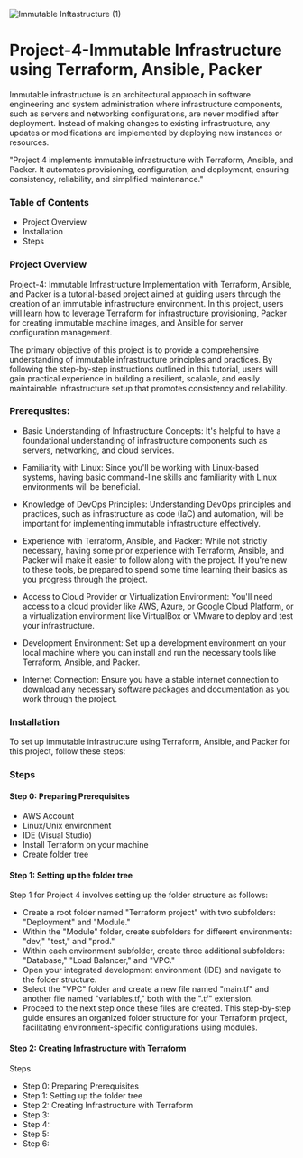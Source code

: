 ![Immutable Inftastructure (1)](https://github.com/silviob99/Project-4-Immutable-Architecture-Using-Terraform-Ansible-Packer/assets/107585020/5168ee23-eddb-4419-b758-0c0f861ed5c9)

# Project-4-Immutable Infrastructure using Terraform, Ansible, Packer

Immutable infrastructure is an architectural approach in software engineering and system administration where infrastructure components, such as servers and networking configurations, are never modified after deployment. Instead of making changes to existing infrastructure, any updates or modifications are implemented by deploying new instances or resources.

"Project 4 implements immutable infrastructure with Terraform, Ansible, and Packer. It automates provisioning, configuration, and deployment, ensuring consistency, reliability, and simplified maintenance."

### Table of Contents
- Project Overview
- Installation
- Steps


### Project Overview
Project-4: Immutable Infrastructure Implementation with Terraform, Ansible, and Packer is a tutorial-based project aimed at guiding users through the creation of an immutable infrastructure environment. In this project, users will learn how to leverage Terraform for infrastructure provisioning, Packer for creating immutable machine images, and Ansible for server configuration management.

The primary objective of this project is to provide a comprehensive understanding of immutable infrastructure principles and practices. By following the step-by-step instructions outlined in this tutorial, users will gain practical experience in building a resilient, scalable, and easily maintainable infrastructure setup that promotes consistency and reliability.

### Prerequsites:

- Basic Understanding of Infrastructure Concepts: It's helpful to have a foundational understanding of infrastructure components such as servers, networking, and cloud services.

- Familiarity with Linux: Since you'll be working with Linux-based systems, having basic command-line skills and familiarity with Linux environments will be beneficial.

- Knowledge of DevOps Principles: Understanding DevOps principles and practices, such as infrastructure as code (IaC) and automation, will be important for implementing immutable infrastructure effectively.

- Experience with Terraform, Ansible, and Packer: While not strictly necessary, having some prior experience with Terraform, Ansible, and Packer will make it easier to follow along with the project. If you're new to these tools, be prepared to spend some time learning their basics as you progress through the project.

- Access to Cloud Provider or Virtualization Environment: You'll need access to a cloud provider like AWS, Azure, or Google Cloud Platform, or a virtualization environment like VirtualBox or VMware to deploy and test your infrastructure.

- Development Environment: Set up a development environment on your local machine where you can install and run the necessary tools like Terraform, Ansible, and Packer.

- Internet Connection: Ensure you have a stable internet connection to download any necessary software packages and documentation as you work through the project.

### Installation
To set up immutable infrastructure using Terraform, Ansible, and Packer for this project, follow these steps:


### Steps

#### Step 0: Preparing Prerequisites

- AWS Account
- Linux/Unix environment
- IDE (Visual Studio)
- Install Terraform on your machine
- Create folder tree

#### Step 1: Setting up the folder tree

Step 1 for Project 4 involves setting up the folder structure as follows:

- Create a root folder named "Terraform project" with two subfolders: "Deployment" and "Module."
- Within the "Module" folder, create subfolders for different environments: "dev," "test," and "prod."
- Within each environment subfolder, create three additional subfolders: "Database," "Load Balancer," and "VPC."
- Open your integrated development environment (IDE) and navigate to the folder structure.
- Select the "VPC" folder and create a new file named "main.tf" and another file named "variables.tf," both with the ".tf" extension.
- Proceed to the next step once these files are created.
This step-by-step guide ensures an organized folder structure for your Terraform project, facilitating environment-specific configurations using modules.

#### Step 2: Creating Infrastructure with Terraform

Steps
- Step 0: Preparing Prerequisites
- Step 1: Setting up the folder tree
- Step 2: Creating Infrastructure with Terraform
- Step 3: 
- Step 4: 
- Step 5: 
- Step 6: 
